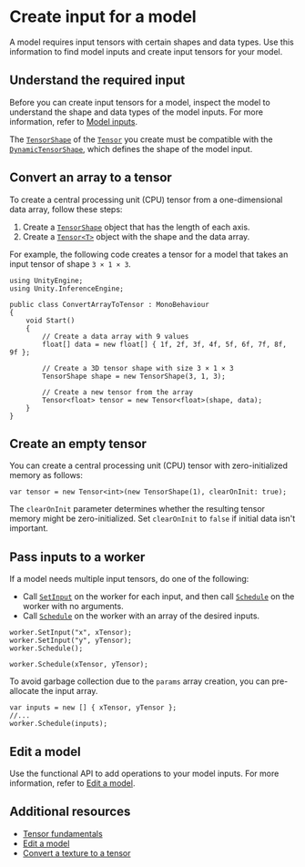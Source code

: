 # Create input for a model

A model requires input tensors with certain shapes and data types. Use this information to find model inputs and create input tensors for your model.

## Understand the required input

Before you can create input tensors for a model, inspect the model to understand the shape and data types of the model inputs. 
For more information, refer to [Model inputs](models-concept.md#model-inputs).

The [`TensorShape`](xref:Unity.InferenceEngine.TensorShape) of the [`Tensor`](xref:Unity.InferenceEngine.Tensor) you create must be compatible with the [`DynamicTensorShape`](xref:Unity.InferenceEngine.DynamicTensorShape), which defines the shape of the model input.

## Convert an array to a tensor

To create a central processing unit (CPU) tensor from a one-dimensional data array, follow these steps:

1. Create a [`TensorShape`](xref:Unity.InferenceEngine.TensorShape) object that has the length of each axis.
2. Create a [`Tensor<T>`](xref:Unity.InferenceEngine.Tensor`1) object with the shape and the data array.

For example, the following code creates a tensor for a model that takes an input tensor of shape `3 × 1 × 3`.

```
using UnityEngine;
using Unity.InferenceEngine;

public class ConvertArrayToTensor : MonoBehaviour
{
    void Start()
    {
        // Create a data array with 9 values
        float[] data = new float[] { 1f, 2f, 3f, 4f, 5f, 6f, 7f, 8f, 9f };

        // Create a 3D tensor shape with size 3 × 1 × 3
        TensorShape shape = new TensorShape(3, 1, 3);

        // Create a new tensor from the array
        Tensor<float> tensor = new Tensor<float>(shape, data);
    }
}
```

## Create an empty tensor

You can create a central processing unit (CPU) tensor with zero-initialized memory as follows:

```
var tensor = new Tensor<int>(new TensorShape(1), clearOnInit: true);
```

The `clearOnInit` parameter determines whether the resulting tensor memory might be zero-initialized. Set `clearOnInit` to `false` if initial data isn't important. 

## Pass inputs to a worker

If a model needs multiple input tensors, do one of the following:

- Call [`SetInput`](xref:Unity.InferenceEngine.Worker.SetInput*) on the worker for each input, and then call [`Schedule`](xref:Unity.InferenceEngine.Worker.Schedule) on the worker with no arguments.
- Call [`Schedule`](xref:Unity.InferenceEngine.Worker.Schedule(Unity.InferenceEngine.Tensor[])) on the worker with an array of the desired inputs.

```
worker.SetInput("x", xTensor);
worker.SetInput("y", yTensor);
worker.Schedule();
```

```
worker.Schedule(xTensor, yTensor);
```
To avoid garbage collection due to the `params` array creation, you can pre-allocate the input array.
```
var inputs = new [] { xTensor, yTensor };
//...
worker.Schedule(inputs);
```

## Edit a model

Use the functional API to add operations to your model inputs. For more information, refer to [Edit a model](edit-a-model.md).

## Additional resources

- [Tensor fundamentals](tensor-fundamentals.md)
- [Edit a model](edit-a-model.md)
- [Convert a texture to a tensor](convert-texture-to-tensor.md)